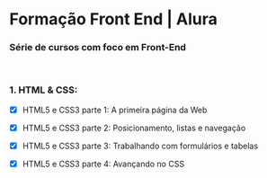 # Formação Front End | Alura
### Série de cursos com foco em Front-End
<br>

### 1. HTML & CSS:
- [x] HTML5 e CSS3 parte 1: A primeira página da Web
- [x] HTML5 e CSS3 parte 2: Posicionamento, listas e navegação
- [x] HTML5 e CSS3 parte 3: Trabalhando com formulários e tabelas
- [x] HTML5 e CSS3 parte 4: Avançando no CSS

